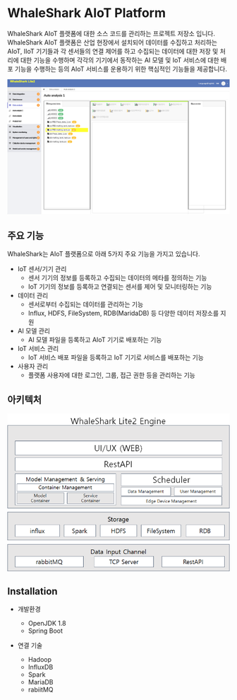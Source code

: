 # WhaleShark AIoT Platform
WhaleShark AIoT 플랫폼에 대한 소스 코드를 관리하는 프로젝트 저장소 입니다. 
WhaleShark AIoT 플랫폼은 산업 현장에서 설치되어 데이터를 수집하고 처리하는 AIoT, IIoT 기기들과 각 센서들의 연결 제어를 하고 수집되는 데이터에 대한 저장 및 처리에 대한 기능을 수행하며 각각의 기기에서 동작하는 AI 모델 및 IoT 서비스에 대한 배포 기능을 수행하는 등의 AIoT 서비스를 운용하기 위한 핵심적인 기능들을 제공합니다.

<img src="git_images/whaleshark.png" width="600" > 

## 주요 기능

WhaleShark는 AIoT 플랫폼으로 아래 5가지 주요 기능을 가지고 있습니다.

* IoT 센서/기기 관리
  * 센서 기기의 정보를 등록하고 수집되는 데이터의 메타를 정의하는 기능
  * IoT 기기의 정보를 등록하고 연결되는 센서를 제어 및 모니터링하는 기능
* 데이터 관리
  * 센서로부터 수집되는 데이터를 관리하는 기능
  * Influx, HDFS, FileSystem, RDB(MaridaDB) 등 다양한 데이터 저장소를 지원
* AI 모델 관리
  * AI 모델 파일을 등록하고 AIoT 기기로 배포하는 기능
* IoT 서비스 관리
  * IoT 서비스 배포 파일을 등록하고 IoT 기기로 서비스를 배포하는 기능
* 사용자 관리
  * 플랫폼 사용자에 대한 로그인, 그룹, 접근 권한 등을 관리하는 기능

## 아키텍처

<img src="git_images/whaleShark_architecture.png" width="600" > 


## Installation
* 개발환경
  * OpenJDK 1.8
  * Spring Boot 

* 연결 기술
  * Hadoop
  * InfluxDB
  * Spark
  * MariaDB
  * rabiitMQ
